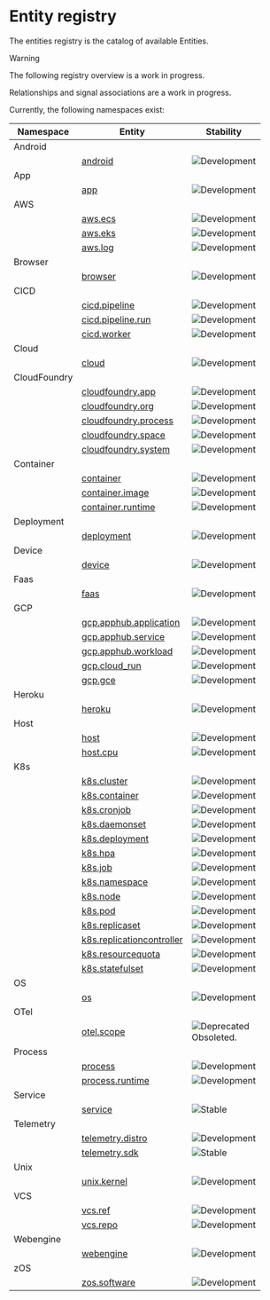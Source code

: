 <!--- Hugo front matter used to generate the website version of this page:
linkTitle: Entities
--->

<!-- NOTE: THIS FILE IS AUTOGENERATED. DO NOT EDIT BY HAND. -->
<!-- see templates/registry/markdown/entity_readme.md.j2 -->

# Entity registry

The entities registry is the catalog of available Entities.

> [!WARNING]
>
> The following registry overview is a work in progress.
>
> Relationships and signal associations are a work in progress.

Currently, the following namespaces exist:

| Namespace | Entity | Stability |
|-----------|--------|-----------|
| Android | | |
| | [android](android.md#android) | ![Development](https://img.shields.io/badge/-development-blue) |
| App | | |
| | [app](app.md#app) | ![Development](https://img.shields.io/badge/-development-blue) |
| AWS | | |
| | [aws.ecs](aws.md#aws-ecs) | ![Development](https://img.shields.io/badge/-development-blue) |
| | [aws.eks](aws.md#aws-eks) | ![Development](https://img.shields.io/badge/-development-blue) |
| | [aws.log](aws.md#aws-log) | ![Development](https://img.shields.io/badge/-development-blue) |
| Browser | | |
| | [browser](browser.md#browser) | ![Development](https://img.shields.io/badge/-development-blue) |
| CICD | | |
| | [cicd.pipeline](cicd.md#cicd-pipeline) | ![Development](https://img.shields.io/badge/-development-blue) |
| | [cicd.pipeline.run](cicd.md#cicd-pipeline-run) | ![Development](https://img.shields.io/badge/-development-blue) |
| | [cicd.worker](cicd.md#cicd-worker) | ![Development](https://img.shields.io/badge/-development-blue) |
| Cloud | | |
| | [cloud](cloud.md#cloud) | ![Development](https://img.shields.io/badge/-development-blue) |
| CloudFoundry | | |
| | [cloudfoundry.app](cloudfoundry.md#cloudfoundry-app) | ![Development](https://img.shields.io/badge/-development-blue) |
| | [cloudfoundry.org](cloudfoundry.md#cloudfoundry-org) | ![Development](https://img.shields.io/badge/-development-blue) |
| | [cloudfoundry.process](cloudfoundry.md#cloudfoundry-process) | ![Development](https://img.shields.io/badge/-development-blue) |
| | [cloudfoundry.space](cloudfoundry.md#cloudfoundry-space) | ![Development](https://img.shields.io/badge/-development-blue) |
| | [cloudfoundry.system](cloudfoundry.md#cloudfoundry-system) | ![Development](https://img.shields.io/badge/-development-blue) |
| Container | | |
| | [container](container.md#container) | ![Development](https://img.shields.io/badge/-development-blue) |
| | [container.image](container.md#container-image) | ![Development](https://img.shields.io/badge/-development-blue) |
| | [container.runtime](container.md#container-runtime) | ![Development](https://img.shields.io/badge/-development-blue) |
| Deployment | | |
| | [deployment](deployment.md#deployment) | ![Development](https://img.shields.io/badge/-development-blue) |
| Device | | |
| | [device](device.md#device) | ![Development](https://img.shields.io/badge/-development-blue) |
| Faas | | |
| | [faas](faas.md#faas) | ![Development](https://img.shields.io/badge/-development-blue) |
| GCP | | |
| | [gcp.apphub.application](gcp.md#gcp-apphub-application) | ![Development](https://img.shields.io/badge/-development-blue) |
| | [gcp.apphub.service](gcp.md#gcp-apphub-service) | ![Development](https://img.shields.io/badge/-development-blue) |
| | [gcp.apphub.workload](gcp.md#gcp-apphub-workload) | ![Development](https://img.shields.io/badge/-development-blue) |
| | [gcp.cloud_run](gcp.md#gcp-cloud-run) | ![Development](https://img.shields.io/badge/-development-blue) |
| | [gcp.gce](gcp.md#gcp-gce) | ![Development](https://img.shields.io/badge/-development-blue) |
| Heroku | | |
| | [heroku](heroku.md#heroku) | ![Development](https://img.shields.io/badge/-development-blue) |
| Host | | |
| | [host](host.md#host) | ![Development](https://img.shields.io/badge/-development-blue) |
| | [host.cpu](host.md#host-cpu) | ![Development](https://img.shields.io/badge/-development-blue) |
| K8s | | |
| | [k8s.cluster](k8s.md#k8s-cluster) | ![Development](https://img.shields.io/badge/-development-blue) |
| | [k8s.container](k8s.md#k8s-container) | ![Development](https://img.shields.io/badge/-development-blue) |
| | [k8s.cronjob](k8s.md#k8s-cronjob) | ![Development](https://img.shields.io/badge/-development-blue) |
| | [k8s.daemonset](k8s.md#k8s-daemonset) | ![Development](https://img.shields.io/badge/-development-blue) |
| | [k8s.deployment](k8s.md#k8s-deployment) | ![Development](https://img.shields.io/badge/-development-blue) |
| | [k8s.hpa](k8s.md#k8s-hpa) | ![Development](https://img.shields.io/badge/-development-blue) |
| | [k8s.job](k8s.md#k8s-job) | ![Development](https://img.shields.io/badge/-development-blue) |
| | [k8s.namespace](k8s.md#k8s-namespace) | ![Development](https://img.shields.io/badge/-development-blue) |
| | [k8s.node](k8s.md#k8s-node) | ![Development](https://img.shields.io/badge/-development-blue) |
| | [k8s.pod](k8s.md#k8s-pod) | ![Development](https://img.shields.io/badge/-development-blue) |
| | [k8s.replicaset](k8s.md#k8s-replicaset) | ![Development](https://img.shields.io/badge/-development-blue) |
| | [k8s.replicationcontroller](k8s.md#k8s-replicationcontroller) | ![Development](https://img.shields.io/badge/-development-blue) |
| | [k8s.resourcequota](k8s.md#k8s-resourcequota) | ![Development](https://img.shields.io/badge/-development-blue) |
| | [k8s.statefulset](k8s.md#k8s-statefulset) | ![Development](https://img.shields.io/badge/-development-blue) |
| OS | | |
| | [os](os.md#os) | ![Development](https://img.shields.io/badge/-development-blue) |
| OTel | | |
| | [otel.scope](otel.md#otel-scope) | ![Deprecated](https://img.shields.io/badge/-deprecated-red)<br>Obsoleted. |
| Process | | |
| | [process](process.md#process) | ![Development](https://img.shields.io/badge/-development-blue) |
| | [process.runtime](process.md#process-runtime) | ![Development](https://img.shields.io/badge/-development-blue) |
| Service | | |
| | [service](service.md#service) | ![Stable](https://img.shields.io/badge/-stable-lightgreen) |
| Telemetry | | |
| | [telemetry.distro](telemetry.md#telemetry-distro) | ![Development](https://img.shields.io/badge/-development-blue) |
| | [telemetry.sdk](telemetry.md#telemetry-sdk) | ![Stable](https://img.shields.io/badge/-stable-lightgreen) |
| Unix | | |
| | [unix.kernel](unix.md#unix-kernel) | ![Development](https://img.shields.io/badge/-development-blue) |
| VCS | | |
| | [vcs.ref](vcs.md#vcs-ref) | ![Development](https://img.shields.io/badge/-development-blue) |
| | [vcs.repo](vcs.md#vcs-repo) | ![Development](https://img.shields.io/badge/-development-blue) |
| Webengine | | |
| | [webengine](webengine.md#webengine) | ![Development](https://img.shields.io/badge/-development-blue) |
| zOS | | |
| | [zos.software](zos.md#zos-software) | ![Development](https://img.shields.io/badge/-development-blue) |
